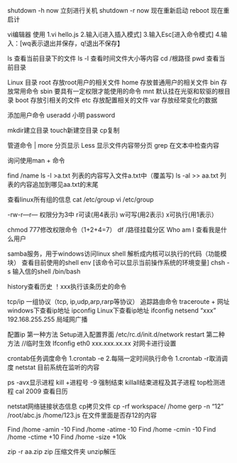 shutdown -h now 立刻进行关机
shutdown -r now 现在重新启动
reboot 现在重启计

vi编辑器 使用
1.vi hello.js
2.输入i[进入插入模式]
3.输入Esc[进入命令模式]
4.输入：[wq表示退出并保存，q!退出不保存】

ls 查看当前目录下的文件 ls -l 查看时间文件大小等内容
cd /根路径
pwd 查看当前目录

Linux 目录
root 存放root用户的相关文件
home 存放普通用户的相关文件
bin 存放常用命令
sbin 要具有一定权限才能使用的命令
mnt 默认挂在光驱和软驱的根目录
boot 存放引相关的文件
etc 存放配置相关的文件
var 存放经常变化的数据

添加用户命令
useradd 小明
password

mkdir建立目录
touch新建空目录
cp复制


管道命令 |
more  分页显示
Less  显示文件内容带分页
grep 在文本中检查内容

询问使用man + 命令

find /name
ls -l >a.txt 列表的内容写入文件a.txt中（覆盖写)
ls -al >> aa.txt 列表的内容追加到哪见aa.txt的末尾

查看linux所有组的信息
cat /etc/group
 vi /etc/group

-rw-r—r—
权限分为3中 r可读(用4表示) w可写(用2表示) x可执行(用1表示）

chmod 777修改权限命令（1+2+4=7）
df /路径挂载分区
Who am I 查看我是什么用户 

samba服务，用于windows访问linux
shell 解析成内核可以执行的代码（功能模块）
查看目前使用的shell
env [该命令可以显示当前操作系统的环境变量]
chsh -s 输入信的shell /bin/bash

history查看历史
！xxx执行该条历史的命令

tcp/ip 一组协议（tcp, ip,udp,arp,rarp等协议）
追踪路由命令
traceroute + 网址
windows下查看ip地址 ipconfig
Linux下查看ip地址 ifconfig
netsend “xxx” 192.168.255.255 局域网广播

配置ip
第一种方法
Setup进入配置界面
/etc/rc.d/init.d/network restart 
第二种方法 //临时生效
Ifconfig eth0  xxx.xxx.xx.xx 对网卡进行设置

crontab任务调度命令
1.crontab -e
2.每隔一定时间执行命令
1.crontab -r取消调度
netstat 目前系统在监听的内容

ps -avx显示进程
kill +进程号 -9 强制结束
killall结束进程及其子进程 
top检测进程
cal  2009 查看日历

netstat网络链接状态信息
cp拷贝文件 cp -rf workspace/ /home
gerp -n “12” /root/abc.js /home/123.js 在文件里面是否存12的内容

 Find /home -amin -10
Find  /home -atime -10
Find /home -cmin -10
Find /home -ctime +10
Find /home -size +10k

zip -r aa.zip zip 压缩文件夹
unzip解压





